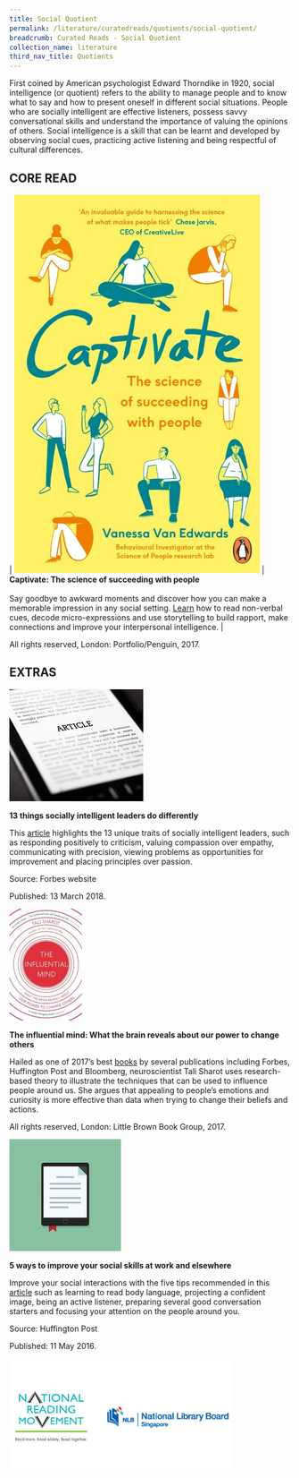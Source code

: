 ```yaml
---
title: Social Quotient
permalink: /literature/curatedreads/quotients/social-quotient/
breadcrumb: Curated Reads - Social Quotient
collection_name: literature
third_nav_title: Quotients
---
```


First coined by American psychologist Edward Thorndike in 1920, social intelligence (or quotient) refers to the ability to manage people and to know what to say and how to present oneself in different social situations. People who are socially intelligent are effective listeners, possess savvy conversational skills and understand the importance of valuing the opinions of others. Social intelligence is a skill that can be learnt and developed by observing social cues, practicing active listening and being respectful of cultural differences.

## **CORE READ**

| ![Captivate image](/images/literature/curatedreads/quotients/Social-Quotient_Core-Read_Captivate.jpg) | **Captivate: The science of succeeding with people** <br><br> Say goodbye to awkward moments and discover how you can make a memorable impression in any social setting. [Learn](http://eservice.nlb.gov.sg/item_holding_s.aspx?bid=202920582) how to read non-verbal cues, decode micro-expressions and use storytelling to build rapport, make connections and improve your interpersonal intelligence. |

All rights reserved, London: Portfolio/Penguin, 2017.

## **EXTRAS**

![Article image](/images/literature/curatedreads/quotients/Article-3.jpg)

**13 things socially intelligent leaders do differently**

This [article](https://www.forbes.com/sites/briannawiest/2018/03/13/13-things-socially-intelligent-leaders-do-differently/#74ae8f554dbd) highlights the 13 unique traits of socially intelligent leaders, such as responding positively to criticism, valuing compassion over empathy, communicating with precision, viewing problems as opportunities for improvement and placing principles over passion.

Source: Forbes website

Published: 13 March 2018.

![The influential mind image](/images/literature/curatedreads/quotients/The-influential-mind-What-the-brain-reveals-about-our-power-to-change-others.jpg)

**The influential mind: What the brain reveals about our power to change others**

Hailed as one of 2017’s best [books](http://eservice.nlb.gov.sg/item_holding_s.aspx?bid=202965555) by several publications including Forbes, Huffington Post and Bloomberg, neuroscientist Tali Sharot uses research-based theory to illustrate the techniques that can be used to influence people around us. She argues that appealing to people’s emotions and curiosity is more effective than data when trying to change their beliefs and actions.

All rights reserved, London: Little Brown Book Group, 2017.

![Article image](/images/literature/curatedreads/quotients/Article-2.jpg)

**5 ways to improve your social skills at work and elsewhere**

Improve your social interactions with the five tips recommended in this [article](https://www.huffingtonpost.com/dr-nikki-martinez-psyd-lcpc/5-ways-to-improve-your-so_b_9861028.html) such as learning to read body language, projecting a confident image, being an active listener, preparing several good conversation starters and focusing your attention on the people around you.

Source: Huffington Post

Published: 11 May 2016.

![Logos image](/images/literature/curatedreads/logos-updated.jpeg)